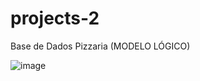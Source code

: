 # projects-2
Base de Dados Pizzaria (MODELO LÓGICO)

![image](https://github.com/thsmaciel/projects-2/assets/166454421/2172614c-6bad-4829-bcdd-bf6c6fb3cb40)


